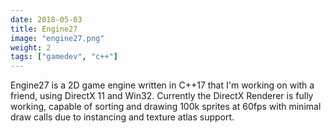 ```yaml
---
date: 2018-05-03
title: Engine27
image: "engine27.png"
weight: 2
tags: ["gamedev", "c++"]
---
```


Engine27 is a 2D game engine written in C++17 that I'm working on with a friend, using DirectX 11 and Win32. Currently the DirectX Renderer is fully working, capable of sorting and drawing 100k sprites at 60fps with minimal draw calls due to instancing and texture atlas support.
